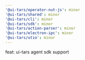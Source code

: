 ```yaml
---
'@ui-tars/operator-nut-js': minor
'@ui-tars/shared': minor
'@ui-tars/cli': minor
'@ui-tars/sdk': minor
'@ui-tars/action-parser': minor
'@ui-tars/electron-ipc': minor
'@ui-tars/utio': minor
---
```


feat: ui-tars agent sdk support

